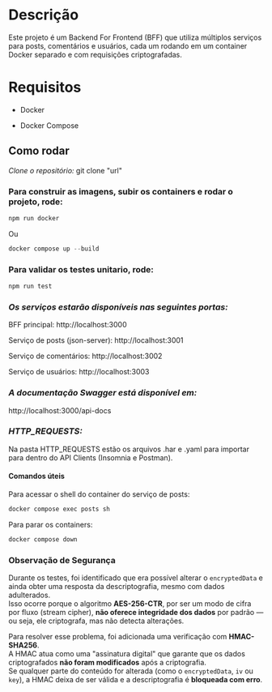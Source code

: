# **Descrição**
Este projeto é um Backend For Frontend (BFF) que utiliza múltiplos serviços para posts, comentários e usuários, cada um rodando em um container Docker separado e com requisições criptografadas. 

# **Requisitos**
* Docker

* Docker Compose

## Como rodar

*Clone o repositório:*
git clone "url"

### **Para construir as imagens, subir os containers e rodar o projeto, rode:**
```js
npm run docker 
```
Ou
```js
docker compose up --build
```

### **Para validar os testes unitario, rode:**
```js
npm run test
```

### *Os serviços estarão disponíveis nas seguintes portas:*

BFF principal: http://localhost:3000

Serviço de posts (json-server): http://localhost:3001

Serviço de comentários: http://localhost:3002

Serviço de usuários: http://localhost:3003


### *A documentação Swagger está disponível em:*
http://localhost:3000/api-docs

### *HTTP_REQUESTS:*
Na pasta HTTP_REQUESTS estão os arquivos .har e .yaml para importar para dentro do API Clients (Insomnia e Postman).

#### Comandos úteis

Para acessar o shell do container do serviço de posts:
```js
docker compose exec posts sh
```

Para parar os containers:
```js
docker compose down
```

### Observação de Segurança

Durante os testes, foi identificado que era possível alterar o `encryptedData` e ainda obter uma resposta da descriptografia, mesmo com dados adulterados.  
Isso ocorre porque o algoritmo **AES-256-CTR**, por ser um modo de cifra por fluxo (stream cipher), **não oferece integridade dos dados** por padrão — ou seja, ele criptografa, mas não detecta alterações.

Para resolver esse problema, foi adicionada uma verificação com **HMAC-SHA256**.  
A HMAC atua como uma "assinatura digital" que garante que os dados criptografados **não foram modificados** após a criptografia.  
Se qualquer parte do conteúdo for alterada (como o `encryptedData`, `iv` ou `key`), a HMAC deixa de ser válida e a descriptografia é **bloqueada com erro**.